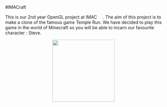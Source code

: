 #IMACraft

This is our 2nd year OpenGL project at IMAC <img src="https://www.ingenieur-imac.fr/images/logoIMAC.png" height="15px">. The aim of this project is to make a clone of the famous game Temple Run. 
We have decided to play this game in the world of Minecraft so you will be able to incarn our favourite character : Steve. 

<center><img src="https://static.wikia.nocookie.net/smashbros/images/4/47/Art_Steve_Ultimate.png/revision/latest/scale-to-width-down/1000?cb=20201001153015&path-prefix=fr" height="200px">
</center>

